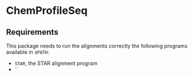 # ChemProfileSeq

## Requirements

This package needs to run the alignments correctly the following programs available in `$PATH`:
 - `STAR`, the STAR alignment program
 - ``